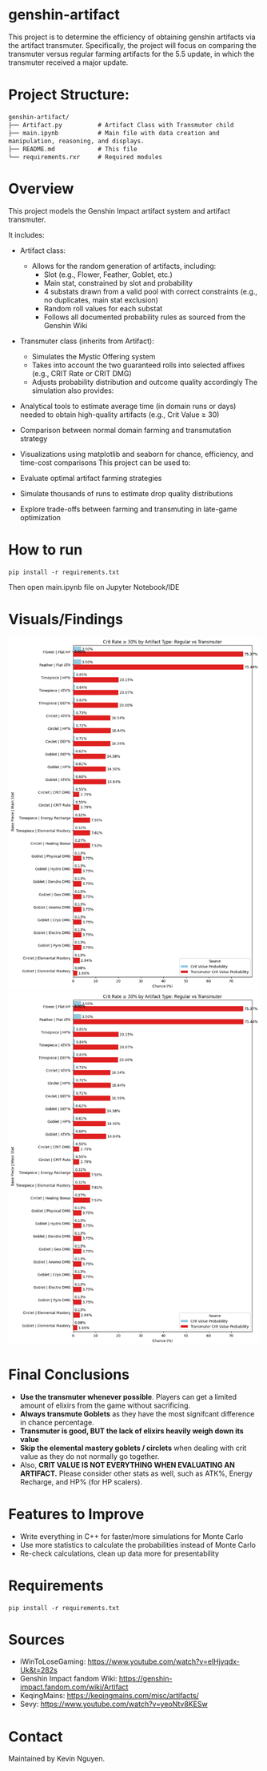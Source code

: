 # genshin-artifact
This project is to determine the efficiency of obtaining genshin artifacts via the artifact transmuter. Specifically, the project will focus on comparing the transmuter versus regular farming artifacts for the 5.5 update, in which the transmuter received a major update.

# Project Structure:
```text
genshin-artifact/
├── Artifact.py          # Artifact Class with Transmuter child
├── main.ipynb           # Main file with data creation and manipulation, reasoning, and displays.
├── README.md            # This file
└── requirements.rxr     # Required modules
```

# Overview
This project models the Genshin Impact artifact system and artifact transmuter. 

It includes:

- Artifact class: 
    - Allows for the random generation of artifacts, including:
        - Slot (e.g., Flower, Feather, Goblet, etc.)
        - Main stat, constrained by slot and probability
        - 4 substats drawn from a valid pool with correct constraints (e.g., no duplicates, main stat exclusion)
        - Random roll values for each substat
        - Follows all documented probability rules as sourced from the Genshin Wiki
- Transmuter class (inherits from Artifact):
    - Simulates the Mystic Offering system
    - Takes into account the two guaranteed rolls into selected affixes (e.g., CRIT Rate or CRIT DMG)
    - Adjusts probability distribution and outcome quality accordingly
The simulation also provides:
- Analytical tools to estimate average time (in domain runs or days) needed to obtain high-quality artifacts (e.g., Crit Value ≥ 30)
- Comparison between normal domain farming and transmutation strategy
- Visualizations using matplotlib and seaborn for chance, efficiency, and time-cost comparisons
This project can be used to:

- Evaluate optimal artifact farming strategies
- Simulate thousands of runs to estimate drop quality distributions
- Explore trade-offs between farming and transmuting in late-game optimization

# How to run
```
pip install -r requirements.txt
```
Then open main.ipynb file on Jupyter Notebook/IDE

# Visuals/Findings
![alt text](output.png "Title")
![alt text](output.png "Title")

# Final Conclusions
- **Use the transmuter whenever possible**. Players can get a limited amount of elixirs from the game without sacrificing.
- **Always transmute Goblets** as they have the most signifcant difference in chance percentage.
- **Transmuter is good, BUT the lack of elixirs heavily weigh down its value**
- **Skip the elemental mastery goblets / circlets** when dealing with crit value as they do not normally go together.
- Also, **CRIT VALUE IS NOT EVERYTHING WHEN EVALUATING AN ARTIFACT.** Please consider other stats as well, such as ATK%, Energy Recharge, and HP% (for HP scalers).


# Features to Improve
- Write everything in C++ for faster/more simulations for Monte Carlo
- Use more statistics to calculate the probabilities instead of Monte Carlo
- Re-check calculations, clean up data more for presentability

# Requirements
```
pip install -r requirements.txt
```

# Sources
- iWinToLoseGaming: https://www.youtube.com/watch?v=elHjyqdx-Uk&t=282s
- Genshin Impact fandom Wiki: https://genshin-impact.fandom.com/wiki/Artifact
- KeqingMains: https://keqingmains.com/misc/artifacts/
- Sevy: https://www.youtube.com/watch?v=yeoNtv8KESw


# Contact
Maintained by Kevin Nguyen. 


